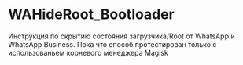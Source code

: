 # WAHideRoot_Bootloader
Инструкция по скрытию состояния загрузчика/Root от WhatsApp и WhatsApp Business. Пока что способ протестирован только с использованьем корневого менеджера Magisk
